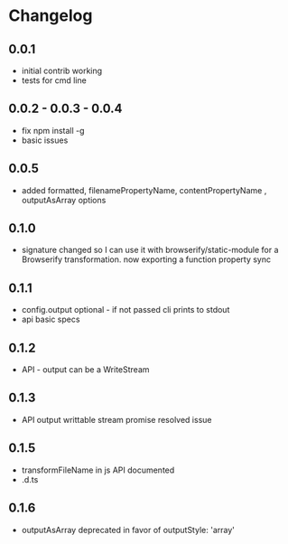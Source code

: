 # Changelog

## 0.0.1

 * initial contrib working 
 * tests for cmd line 

## 0.0.2 - 0.0.3 - 0.0.4

 * fix npm install -g
 * basic issues

 ## 0.0.5

  * added formatted, filenamePropertyName, contentPropertyName , outputAsArray options

## 0.1.0

 * signature changed so I can use it with browserify/static-module for a Browserify transformation. now exporting a function property sync

## 0.1.1

 * config.output optional - if not passed cli prints to stdout
 * api basic specs

## 0.1.2

 * API - output can be a WriteStream

## 0.1.3

 * API output writtable stream promise resolved issue


## 0.1.5

 * transformFileName in js API documented
 * .d.ts

## 0.1.6

 * outputAsArray deprecated in favor of outputStyle: 'array'
